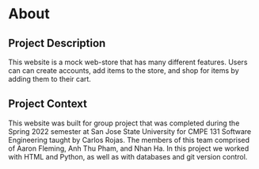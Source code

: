 # About

## Project Description

This website is a mock web-store that has many different features. Users can can create accounts, add items to the store, and shop for items by adding them to their cart.

## Project Context

This website was built for group project that was completed during the Spring 2022 semester at San Jose State University for CMPE 131 Software Engineering taught by Carlos Rojas. The members of this team comprised of Aaron Fleming, Anh Thu Pham, and Nhan Ha. In this project we worked with HTML and Python, as well as with databases and git version control.